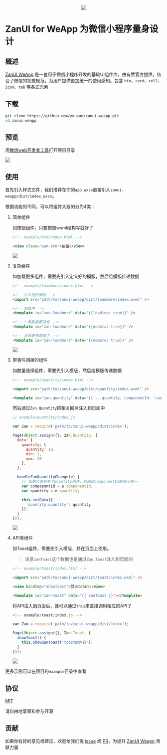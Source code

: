 <p align="center">
    <img src="https://img.yzcdn.cn/public_files/2017/02/06/ee0ebced79a80457d77ce71c7d414c74.png">
</p>


ZanUI for WeApp 为微信小程序量身设计
====

## 概述
[ZanUI WeApp] 是一套用于微信小程序开发的基础UI组件库，由有赞官方提供，结合了微信的视觉规范，为用户提供更加统一的使用感知。包含 `btn`、`card`、`cell`、`icon`、`tab` 等各式元素

## 下载
``` bash
git clone https://github.com/youzan/zanui-weapp.git
cd zanui-weapp
```

## 预览
用[微信web开发者工具](https://mp.weixin.qq.com/debug/wxadoc/dev/devtools/download.html)打开项目目录

![](https://img.yzcdn.cn/public_files/2017/02/08/a5e6445075826183659742cc6946c477.png)

## 使用

首先引入样式文件，我们推荐在你的`app.wxss`直接引入`zanui-weapp/dist/index.wxss`。

根据功能的不同，可以将组件大致的分为4类：

1. 简单组件

    如按钮组件，只要按照wxml结构写就好了

    ~~~html
    <!-- example/btn/index.html -->

    <view class="zan-btn">按钮</view>
    ~~~

    ![](https://img.yzcdn.cn/public_files/2017/02/08/1b1e39ed3dc6b63519a68ba1e2650cfc.png)

2. 复杂组件

    如加载更多组件，需要先引入定义好的模版，然后给模版传递数据

    ~~~html
    <!-- example/loadmore/index.html -->

    <!-- 引入组件模版 -->
    <import src="path/to/zanui-weapp/dist/loadmore/index.wxml" />

    <!-- 加载中 -->
    <template is="zan-loadmore" data="{{loading: true}}" />

    <!-- 一条数据都没有 -->
    <template is="zan-loadmore" data="{{nodata: true}}" />

    <!-- 没有更多数据了 -->
    <template is="zan-loadmore" data="{{nomore: true}}" />
    ~~~

    ![](https://img.yzcdn.cn/public_files/2017/02/08/b96fdc7971577b32915604c5b2c1a3bb.png)

3. 带事件回掉的组件

    如数量选择组件，需要先引入模版，然后给模版传递数据

    ~~~html
    <!-- example/quantity/index.html -->

    <import src="path/to/zanui-weapp/dist/quantity/index.wxml" />

    <template is="zan-quantity" data="{{ ...quantity, componentId: 'customId' }}" />
    ~~~

    然后通过`Zan.Quantity`把相关回掉注入到页面中

    ~~~js
    // example/quantity/index.js

    var Zan = require('path/to/zanui-weapp/dist/index');

    Page(Object.assign({}, Zan.Quantity, {
      data: {
        quantity: {
          quantity: 10,
          min: 1,
          max: 20
        },
      },

      handleZanQuantityChange(e) {
        // 如果页面有多个Quantity组件，则通过componentId来表示唯一
        var compoenntId = e.componentId;
        var quantity = e.quantity;

        this.setData({
          'quantity.quantity': quantity
        });
      }
    }));
    ~~~

    ![](https://img.yzcdn.cn/public_files/2017/02/08/b791dfef150b01a7ce1e9aa9e60e0038.png)

4. API类组件

    如Toast组件，需要先引入模版，并在页面上使用。

    > 注意`zanToast`这个数据也是通过`Zan.Toast`注入到页面的

    ~~~html
    <!-- example/toast/index.html -->

    <import src="path/to/zanui-weapp/dist/toast/index.wxml" />

    <view bindtap="showToast">显示toast</view>

    <template is="zan-toast" data="{{ zanToast }}"></template>
    ~~~

    将API注入到页面后，就可以通过`this`来直接调用相应的API了

    ~~~js
    <!-- example/toast/index.js -->

    var Zan = require('path/to/zanui-weapp/dist/index');

    Page(Object.assign({}, Zan.Toast, {
      showToast() {
        this.showZanToast('toast的内容');
      }
    }));

    ~~~

    ![](https://img.yzcdn.cn/public_files/2017/02/08/ada80798c88df08060ce96964384e88e.png)

更多示例可以在项目的`example`目录中查看

## 协议
[MIT]

请自由地享受和参与开源

## 贡献

如果你有好的意见或建议，欢迎给我们提 [issue] 或 [PR]，为提升 [ZanUI Weapp] 贡献力量

[issue]: https://github.com/youzan/zanui-weapp/issues/new
[PR]: https://github.com/youzan/zanui-weapp/compare
[ZanUI Weapp]: https://github.com/youzan/zanui-weapp
[MIT]: http://opensource.org/licenses/MIT
